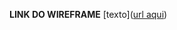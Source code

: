 **LINK DO WIREFRAME**
[texto]([url aqui](https://www.figma.com/file/CeM1zLNryKKhvLI0kmKMq1?node-id=0:1&comments-enabled=1&viewer=1))

